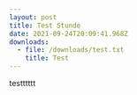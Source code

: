 ```yaml
---
layout: post
title: Test Stunde
date: 2021-09-24T20:09:41.968Z
downloads:
  - file: /downloads/test.txt
    title: Test
---
```

testttttt